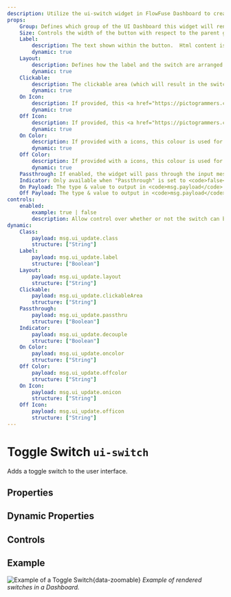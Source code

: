 ```yaml
---
description: Utilize the ui-switch widget in FlowFuse Dashboard to create interactive toggle controls for dynamic dashboard interactions.
props:
    Group: Defines which group of the UI Dashboard this widget will render in.
    Size: Controls the width of the button with respect to the parent group. Maximum value is the width of the group.
    Label:
        description: The text shown within the button.  Html content is allowed.
        dynamic: true
    Layout:
        description: Defines how the label and the switch are arranged. Users can choose between different layout options such as aligning elements to the left, left reversed, spread evenly or spread evenly but in reversed order.
        dynamic: true
    Clickable:
        description: The clickable area (which will result in the switch toggling).
        dynamic: true
    On Icon:
        description: If provided, this <a href="https://pictogrammers.com/library/mdi/" target="_blank">Material Design icon</a> will replace the default switch when in "on" state. No need to include the <code>mdi</code> prefix.
        dynamic: true
    Off Icon:
        description: If provided, this <a href="https://pictogrammers.com/library/mdi/" target="_blank">Material Design icon</a> will replace the default switch when in "off" state. No need to include the <code>mdi</code> prefix.
        dynamic: true
    On Color:
        description: If provided with a icons, this colour is used for the icon when in "on" state
        dynamic: true
    Off Color:
        description: If provided with a icons, this colour is used for the icon when in "off" state
        dynamic: true
    Passthrough: If enabled, the widget will pass through the input message to the output.
    Indicator: Only available when "Passthrough" is set to <code>false</code>. Defines whether the switch shows the status of the output, or any provided input via <code>msg.payload</code>.
    On Payload: The type & value to output in <code>msg.payload</code> when the switch is turned on.
    Off Payload: The type & value to output in <code>msg.payload</code> when the switch is turned off.
controls:
    enabled:
        example: true | false
        description: Allow control over whether or not the switch can be toggled via the UI.
dynamic:
    Class:
        payload: msg.ui_update.class
        structure: ["String"]
    Label:
        payload: msg.ui_update.label
        structure: ["Boolean"]
    Layout:
        payload: msg.ui_update.layout
        structure: ["String"]
    Clickable:
        payload: msg.ui_update.clickableArea
        structure: ["String"]
    Passthrough:
        payload: msg.ui_update.passthru
        structure: ["Boolean"]
    Indicator:
        payload: msg.ui_update.decouple
        structure: ["Boolean"]
    On Color:
        payload: msg.ui_update.oncolor
        structure: ["String"]
    Off Color:
        payload: msg.ui_update.offcolor
        structure: ["String"]
    On Icon:
        payload: msg.ui_update.onicon
        structure: ["String"]
    Off Icon:
        payload: msg.ui_update.officon
        structure: ["String"]
---
```


<script setup>
    import TryDemo from "./../../../components/TryDemo.vue";
</script>


<TryDemo href="switch">

# Toggle Switch `ui-switch`

</TryDemo>

Adds a toggle switch to the user interface.

## Properties

<PropsTable/>

## Dynamic Properties

<DynamicPropsTable/>

## Controls

<ControlsTable/>

## Example

![Example of a Toggle Switch](/images/node-examples/ui-switch.png "Example of a Toggle Switch"){data-zoomable}
*Example of rendered switches in a Dashboard.*
